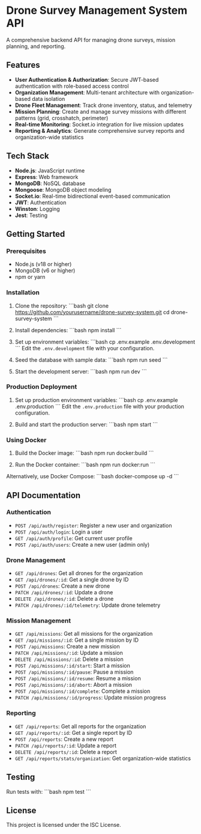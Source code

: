 # Drone Survey Management System API

A comprehensive backend API for managing drone surveys, mission planning, and reporting.

## Features

- **User Authentication & Authorization**: Secure JWT-based authentication with role-based access control
- **Organization Management**: Multi-tenant architecture with organization-based data isolation
- **Drone Fleet Management**: Track drone inventory, status, and telemetry
- **Mission Planning**: Create and manage survey missions with different patterns (grid, crosshatch, perimeter)
- **Real-time Monitoring**: Socket.io integration for live mission updates
- **Reporting & Analytics**: Generate comprehensive survey reports and organization-wide statistics

## Tech Stack

- **Node.js**: JavaScript runtime
- **Express**: Web framework
- **MongoDB**: NoSQL database
- **Mongoose**: MongoDB object modeling
- **Socket.io**: Real-time bidirectional event-based communication
- **JWT**: Authentication
- **Winston**: Logging
- **Jest**: Testing

## Getting Started

### Prerequisites

- Node.js (v18 or higher)
- MongoDB (v6 or higher)
- npm or yarn

### Installation

1. Clone the repository:
   \`\`\`bash
   git clone https://github.com/yourusername/drone-survey-system.git
   cd drone-survey-system
   \`\`\`

2. Install dependencies:
   \`\`\`bash
   npm install
   \`\`\`

3. Set up environment variables:
   \`\`\`bash
   cp .env.example .env.development
   \`\`\`
   Edit the `.env.development` file with your configuration.

4. Seed the database with sample data:
   \`\`\`bash
   npm run seed
   \`\`\`

5. Start the development server:
   \`\`\`bash
   npm run dev
   \`\`\`

### Production Deployment

1. Set up production environment variables:
   \`\`\`bash
   cp .env.example .env.production
   \`\`\`
   Edit the `.env.production` file with your production configuration.

2. Build and start the production server:
   \`\`\`bash
   npm start
   \`\`\`

### Using Docker

1. Build the Docker image:
   \`\`\`bash
   npm run docker:build
   \`\`\`

2. Run the Docker container:
   \`\`\`bash
   npm run docker:run
   \`\`\`

Alternatively, use Docker Compose:
\`\`\`bash
docker-compose up -d
\`\`\`

## API Documentation

### Authentication

- `POST /api/auth/register`: Register a new user and organization
- `POST /api/auth/login`: Login a user
- `GET /api/auth/profile`: Get current user profile
- `POST /api/auth/users`: Create a new user (admin only)

### Drone Management

- `GET /api/drones`: Get all drones for the organization
- `GET /api/drones/:id`: Get a single drone by ID
- `POST /api/drones`: Create a new drone
- `PATCH /api/drones/:id`: Update a drone
- `DELETE /api/drones/:id`: Delete a drone
- `PATCH /api/drones/:id/telemetry`: Update drone telemetry

### Mission Management

- `GET /api/missions`: Get all missions for the organization
- `GET /api/missions/:id`: Get a single mission by ID
- `POST /api/missions`: Create a new mission
- `PATCH /api/missions/:id`: Update a mission
- `DELETE /api/missions/:id`: Delete a mission
- `POST /api/missions/:id/start`: Start a mission
- `POST /api/missions/:id/pause`: Pause a mission
- `POST /api/missions/:id/resume`: Resume a mission
- `POST /api/missions/:id/abort`: Abort a mission
- `POST /api/missions/:id/complete`: Complete a mission
- `PATCH /api/missions/:id/progress`: Update mission progress

### Reporting

- `GET /api/reports`: Get all reports for the organization
- `GET /api/reports/:id`: Get a single report by ID
- `POST /api/reports`: Create a new report
- `PATCH /api/reports/:id`: Update a report
- `DELETE /api/reports/:id`: Delete a report
- `GET /api/reports/stats/organization`: Get organization-wide statistics

## Testing

Run tests with:
\`\`\`bash
npm test
\`\`\`

## License

This project is licensed under the ISC License.
